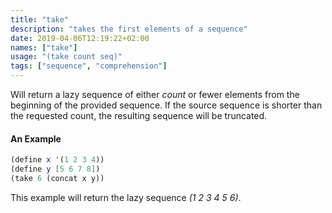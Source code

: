```yaml
---
title: "take"
description: "takes the first elements of a sequence"
date: 2019-04-06T12:19:22+02:00
names: ["take"]
usage: "(take count seq)"
tags: ["sequence", "comprehension"]
---
```


Will return a lazy sequence of either _count_ or fewer elements from the beginning of the provided sequence. If the source sequence is shorter than the requested count, the resulting sequence will be truncated.

#### An Example

```scheme
(define x '(1 2 3 4))
(define y [5 6 7 8])
(take 6 (concat x y))
```

This example will return the lazy sequence _(1 2 3 4 5 6)_.
